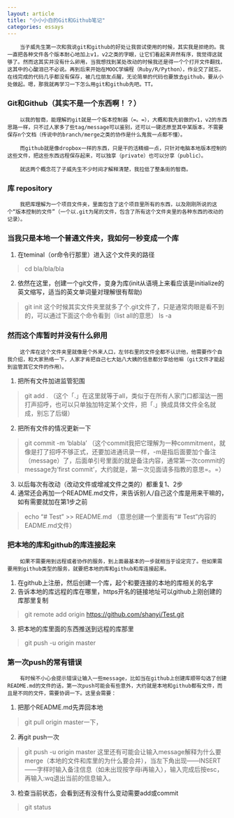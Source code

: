 ```yaml
---
layout: article
title: "小小小白的Git和Github笔记"
categories: essays
---
```


		当子威先生第一次和我说git和github的好处让我尝试使用的时候，其实我是拒绝的。我一直把各种文件各个版本耐心地加上v1，v2之类的字眼，让它们看起来井然有序，我觉得这就够了。然而这其实并没有什么卵用，当我想找到某处改动的时候我还是得一个个打开文件翻找，这其中的心酸泪已不必说。再到后来开始在MOOC学编程（Ruby/R/Python），作业交了就忘，在线完成的代码几乎都没有保存，被几位朋友点醒，无论简单的代码也要放去github，要从小处做起。嗯，那我就再学习一下怎么用git和github先吧。TT。

### Git和Github（其实不是一个东西啊！？）

		以我的智商，能理解的git就是一个版本控制器（=。=），大概和我先前做的v1，v2的东西思路一样，只不过人家多了些tag/message可以鉴别，还可以一键还原至其中某版本，不需要保存n个文档（传说中的branch/merge之类的协作是什么鬼我一点都不懂）。

		而github就是像dropbox一样的东西，只是干的活精细一点，只针对电脑本地版本控制的这些文件，把这些东西远程保存起来，可以独享（private）也可以分享（public）。

		就这两个概念花了子威先生不少时间才解释清楚，我拉低了整条街的智商。

### 库 repository

		我把库理解为一个项目文件夹，里面包含了这个项目里所有的东西，以及刚刚所说的这个“版本控制的文件”（一个以.git为尾的文件，包含了所有这个文件夹里的各种东西的改动的记录）。

### 当我只是本地一个普通文件夹，我如何一秒变成一个库

1. 在teminal（or命令行那里）进入这个文件夹的路径
> cd bla/bla/bla
2. 依然在这里，创建一个git文件，变身为库(init从语境上来看应该是initialize的英文缩写，适当的英文单词量对理解很有帮助)
> git init 
这个时候其实文件夹里就多了个.git文件了，只是通常肉眼是看不到的，可以通过下面这个命令看到（list all的意思）
> ls -a 

### 然而这个库暂时并没有什么卵用

		这个库在这个文件夹里就像是个外来人口，左邻右里的文件全都不认识他，他需要作个自我介绍，和大家熟络一下，人家才肯把自己七大姑八大姨的信息都分享给他嘛（git文件才能起到监管其它文件的作用）。

1. 把所有文件加进监管犯围
> git add . 
（这个「.」在这里就等于all，类似于在所有人家门口都溜达一圈打声招呼，也可以只单独加特定某个文件，把「.」换成具体文件全名就成，别忘了后缀）
2. 把所有文件的情况更新一下
> git commit -m ‘blabla’ 
（这个commit我把它理解为一种commitment，就像是打了招呼不够正式，还要加进通讯录一样，-m是指后面要加个备注（message）了，后面单引号里面的就是备注内容，通常第一次commit的message为‘first commit’，大约就是，第一次见面请多指教的意思=。=）
3. 以后每次有改动（改动文件或增减文件之类的）都重复1、2步
4. 通常还会再加一个README.md文件，来告诉别人/自己这个库是用来干嘛的，如有需要就加在第1步之前
> echo “# Test” >> README.md
（意思创建一个里面有“# Test”内容的EADME.md文件）

### 把本地的库和github的库连接起来

		如果不需要用到远程或者协作的服务，到上面最基本的一步就相当于设定完了。但如果需要用到github类型的服务，就要把本地的库和github和库连接起来。

1. 在github上注册，然后创建一个库，起个和要连接的本地的库相关的名字
2. 告诉本地的库远程的库在哪里，https开名的链接地址可以github上刚创建的库那里复制
> git remote add origin https://github.com/shanyi/Test.git
3. 把本地的库里面的东西推送到远程的库那里
> git push -u origin master

### 第一次push的常有错误

		有时候不小心会提示错误让输入一些message，比如当在github上创建库顺带勾选了创建README.md的文件的话，第一次push可能会有些意外，大约就是本地和github都有文件，而且是不同的文件，需要协调一下。这里会需要：

1. 把那个README.md先弄回本地
> git pull origin master一下，
2. 再git push一次
> git push -u origin master
这里还有可能会让输入message解释为什么要merge（本地的文件和库里的为什么要合并），当左下角出现——INSERT——字样时输入备注信息（如未出现按字母i再输入），输入完成后按esc，再输入:wq退出当前的信息输入。
3. 检查当前状态，会看到还有没有什么变动需要add或commit
> git status



